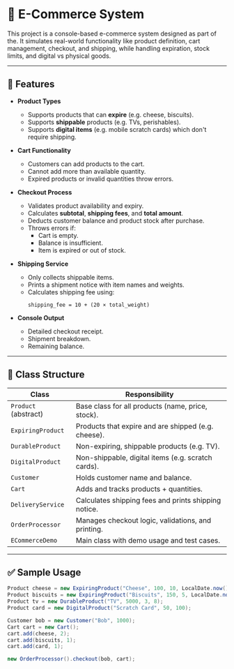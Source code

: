 # 🛒 E-Commerce System

This project is a console-based e-commerce system designed as part of the. It simulates real-world functionality like product definition, cart management, checkout, and shipping, while handling expiration, stock limits, and digital vs physical goods.

---

## 🚀 Features

- **Product Types**
  - Supports products that can **expire** (e.g. cheese, biscuits).
  - Supports **shippable** products (e.g. TVs, perishables).
  - Supports **digital items** (e.g. mobile scratch cards) which don't require shipping.

- **Cart Functionality**
  - Customers can add products to the cart.
  - Cannot add more than available quantity.
  - Expired products or invalid quantities throw errors.

- **Checkout Process**
  - Validates product availability and expiry.
  - Calculates **subtotal**, **shipping fees**, and **total amount**.
  - Deducts customer balance and product stock after purchase.
  - Throws errors if:
    - Cart is empty.
    - Balance is insufficient.
    - Item is expired or out of stock.

- **Shipping Service**
  - Only collects shippable items.
  - Prints a shipment notice with item names and weights.
  - Calculates shipping fee using:
    ```
    shipping_fee = 10 + (20 × total_weight)
    ```

- **Console Output**
  - Detailed checkout receipt.
  - Shipment breakdown.
  - Remaining balance.

---

## 🧱 Class Structure

| Class | Responsibility |
|-------|----------------|
| `Product` (abstract) | Base class for all products (name, price, stock). |
| `ExpiringProduct` | Products that expire and are shipped (e.g. cheese). |
| `DurableProduct` | Non-expiring, shippable products (e.g. TV). |
| `DigitalProduct` | Non-shippable, digital items (e.g. scratch cards). |
| `Customer` | Holds customer name and balance. |
| `Cart` | Adds and tracks products + quantities. |
| `DeliveryService` | Calculates shipping fees and prints shipping notice. |
| `OrderProcessor` | Manages checkout logic, validations, and printing. |
| `ECommerceDemo` | Main class with demo usage and test cases. |

---

## ✅ Sample Usage

```java
Product cheese = new ExpiringProduct("Cheese", 100, 10, LocalDate.now().plusDays(3), 0.4);
Product biscuits = new ExpiringProduct("Biscuits", 150, 5, LocalDate.now().plusDays(2), 0.7);
Product tv = new DurableProduct("TV", 5000, 3, 8);
Product card = new DigitalProduct("Scratch Card", 50, 100);

Customer bob = new Customer("Bob", 1000);
Cart cart = new Cart();
cart.add(cheese, 2);
cart.add(biscuits, 1);
cart.add(card, 1);

new OrderProcessor().checkout(bob, cart);
